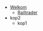 - [Welkom](/docs/welkom.md)
  - [Railtrader](/docs/electric-self-propelled-railtrader.md)
- kop2
  - kop1
